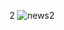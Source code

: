 2
![news2](https://github.com/vaxad/NewsDekho2.0/assets/126230095/6ef205d2-787e-404b-b5e2-1393271c480b)
